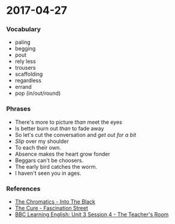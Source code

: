 # 2017-04-27

### Vocabulary
- paling
- begging
- pout
- rely less
- trousers 
- scaffolding
- regardless 
- errand
- pop (in/out/round)

### Phrases

- There's more to picture *than* meet the eyes
- Is better burn out *than* to fade away
- So let's cut the conversation and *get out for a bit*
- *Slip* over my shoulder
- To each their own.
- Absence makes the heart grow fonder
- Beggars can't be choosers.
- The early bird catches the worm.
- I haven't seen you in ages.

### References
- [The Chromatics - Into The Black](http://www.metrolyrics.com/into-the-black-lyrics-the-chromatics.html)
- [The Cure - Fascination Street](http://www.metrolyrics.com/fascination-street-lyrics-the-cure.html)
- [BBC Learning English: Unit 3 Session 4 - The Teacher's Room](http://www.bbc.co.uk/learningenglish/english/course/english-you-need/unit-3/session-4)
